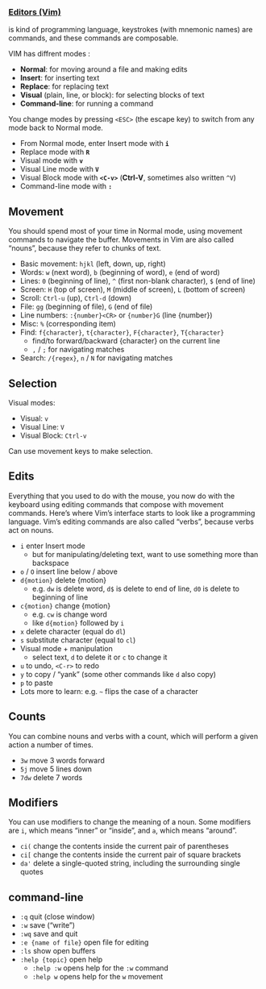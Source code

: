 ### [Editors (Vim)](https://missing.csail.mit.edu/2020/editors/) 

is kind of programming language, keystrokes (with mnemonic names) are commands, and these commands are composable.

VIM has diffrent modes :
-   **Normal**: for moving around a file and making edits
-   **Insert**: for inserting text
-   **Replace**: for replacing text
-   **Visual** (plain, line, or block): for selecting blocks of text
-   **Command-line**: for running a command

You change modes by pressing `<ESC>` (the escape key) to switch from any mode back to Normal mode.

- From Normal mode, enter Insert mode with **`i`**
- Replace mode with **`R`**
- Visual mode with **`v`**
- Visual Line mode with **`V`**
- Visual Block mode with **`<C-v>`** (**Ctrl-V**, sometimes also written `^V`)
- Command-line mode with **`:`**

## Movement

You should spend most of your time in Normal mode, using movement commands to navigate the buffer. Movements in Vim are also called “nouns”, because they refer to chunks of text.

-   Basic movement: `hjkl` (left, down, up, right)
-   Words: `w` (next word), `b` (beginning of word), `e` (end of word)
-   Lines: `0` (beginning of line), `^` (first non-blank character), `$` (end of line)
-   Screen: `H` (top of screen), `M` (middle of screen), `L` (bottom of screen)
-   Scroll: `Ctrl-u` (up), `Ctrl-d` (down)
-   File: `gg` (beginning of file), `G` (end of file)
-   Line numbers: `:{number}<CR>` or `{number}G` (line {number})
-   Misc: `%` (corresponding item)
-   Find: `f{character}`, `t{character}`, `F{character}`, `T{character}`
    -   find/to forward/backward {character} on the current line
    -   `,` / `;` for navigating matches
-   Search: `/{regex}`, `n` / `N` for navigating matches

## Selection

Visual modes:

-   Visual: `v`
-   Visual Line: `V`
-   Visual Block: `Ctrl-v`

Can use movement keys to make selection.

## Edits

Everything that you used to do with the mouse, you now do with the keyboard using editing commands that compose with movement commands. Here’s where Vim’s interface starts to look like a programming language. Vim’s editing commands are also called “verbs”, because verbs act on nouns.

-   `i` enter Insert mode
    -   but for manipulating/deleting text, want to use something more than backspace
-   `o` / `O` insert line below / above
-   `d{motion}` delete {motion}
    -   e.g. `dw` is delete word, `d$` is delete to end of line, `d0` is delete to beginning of line
-   `c{motion}` change {motion}
    -   e.g. `cw` is change word
    -   like `d{motion}` followed by `i`
-   `x` delete character (equal do `dl`)
-   `s` substitute character (equal to `cl`)
-   Visual mode + manipulation
    -   select text, `d` to delete it or `c` to change it
-   `u` to undo, `<C-r>` to redo
-   `y` to copy / “yank” (some other commands like `d` also copy)
-   `p` to paste
-   Lots more to learn: e.g. `~` flips the case of a character

## Counts

You can combine nouns and verbs with a count, which will perform a given action a number of times.

-   `3w` move 3 words forward
-   `5j` move 5 lines down
-   `7dw` delete 7 words

## Modifiers

You can use modifiers to change the meaning of a noun. Some modifiers are `i`, which means “inner” or “inside”, and `a`, which means “around”.

-   `ci(` change the contents inside the current pair of parentheses
-   `ci[` change the contents inside the current pair of square brackets
-   `da'` delete a single-quoted string, including the surrounding single quotes

## command-line 

-   `:q` quit (close window)
-   `:w` save (“write”)
-   `:wq` save and quit
-   `:e {name of file}` open file for editing
-   `:ls` show open buffers
-   `:help {topic}` open help
    -   `:help :w` opens help for the `:w` command
    -   `:help w` opens help for the `w` movement



